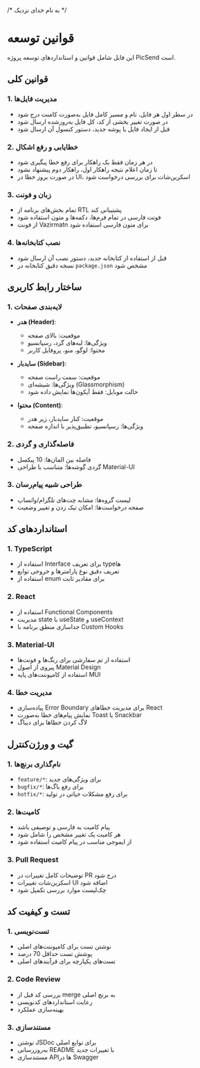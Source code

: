 /* به نام خدای نزدیک */

# قوانین توسعه

این فایل شامل قوانین و استانداردهای توسعه پروژه PicSend است.

## قوانین کلی

### 1. مدیریت فایل‌ها
- در سطر اول هر فایل، نام و مسیر کامل فایل به‌صورت کامنت درج شود
- در صورت تغییر بخشی از کد، کل فایل به‌روزشده ارسال شود
- قبل از ایجاد فایل یا پوشه جدید، دستور کنسول آن ارسال شود

### 2. خطایابی و رفع اشکال
- در هر زمان فقط یک راهکار برای رفع خطا پیگیری شود
- تا زمان اعلام نتیجه راهکار اول، راهکار دوم پیشنهاد نشود
- در صورت بروز خطا در UI، اسکرین‌شات برای بررسی درخواست شود

### 3. زبان و فونت
- تمام بخش‌های برنامه از RTL پشتیبانی کند
- فونت فارسی در تمام فرم‌ها، دکمه‌ها و متون استفاده شود
- از فونت Vazirmatn برای متون فارسی استفاده شود

### 4. نصب کتابخانه‌ها
- قبل از استفاده از کتابخانه جدید، دستور نصب آن ارسال شود
- نسخه دقیق کتابخانه در `package.json` مشخص شود

## ساختار رابط کاربری

### 1. لایه‌بندی صفحات
- **هدر (Header)**:
  - موقعیت: بالای صفحه
  - ویژگی‌ها: لبه‌های گرد، رسپانسیو
  - محتوا: لوگو، منو، پروفایل کاربر

- **سایدبار (Sidebar)**:
  - موقعیت: سمت راست صفحه
  - ویژگی‌ها: شیشه‌ای (Glassmorphism)
  - حالت موبایل: فقط آیکون‌ها نمایش داده شود

- **محتوا (Content)**:
  - موقعیت: کنار سایدبار، زیر هدر
  - ویژگی‌ها: رسپانسیو، تطبیق‌پذیر با اندازه صفحه

### 2. فاصله‌گذاری و گردی
- فاصله بین المان‌ها: 10 پیکسل
- گردی گوشه‌ها: متناسب با طراحی Material-UI

### 3. طراحی شبیه پیام‌رسان
- لیست گروه‌ها: مشابه چت‌های تلگرام/واتساپ
- صفحه درخواست‌ها: امکان تیک زدن و تغییر وضعیت

## استانداردهای کد

### 1. TypeScript
- استفاده از Interface برای تعریف type‌ها
- تعریف دقیق نوع پارامترها و خروجی توابع
- استفاده از enum برای مقادیر ثابت

### 2. React
- استفاده از Functional Components
- مدیریت state با useState و useContext
- جداسازی منطق برنامه با Custom Hooks

### 3. Material-UI
- استفاده از تم سفارشی برای رنگ‌ها و فونت‌ها
- پیروی از اصول Material Design
- استفاده از کامپوننت‌های پایه MUI

### 4. مدیریت خطا
- پیاده‌سازی Error Boundary برای مدیریت خطاهای React
- نمایش پیام‌های خطا به‌صورت Toast یا Snackbar
- لاگ کردن خطاها برای دیباگ

## گیت و ورژن‌کنترل

### 1. نام‌گذاری برنچ‌ها
- `feature/*`: برای ویژگی‌های جدید
- `bugfix/*`: برای رفع باگ‌ها
- `hotfix/*`: برای رفع مشکلات حیاتی در تولید

### 2. کامیت‌ها
- پیام کامیت به فارسی و توصیفی باشد
- هر کامیت یک تغییر مشخص را شامل شود
- از ایموجی مناسب در پیام کامیت استفاده شود

### 3. Pull Request
- توضیحات کامل تغییرات در PR درج شود
- اسکرین‌شات تغییرات UI اضافه شود
- چک‌لیست موارد بررسی تکمیل شود

## تست و کیفیت کد

### 1. تست‌نویسی
- نوشتن تست برای کامپوننت‌های اصلی
- پوشش تست حداقل 70 درصد
- تست‌های یکپارچه برای فرآیندهای اصلی

### 2. Code Review
- بررسی کد قبل از merge به برنچ اصلی
- رعایت استانداردهای کدنویسی
- بهینه‌سازی عملکرد

### 3. مستندسازی
- نوشتن JSDoc برای توابع اصلی
- به‌روزرسانی README با تغییرات جدید
- مستندسازی API‌ها در Swagger 